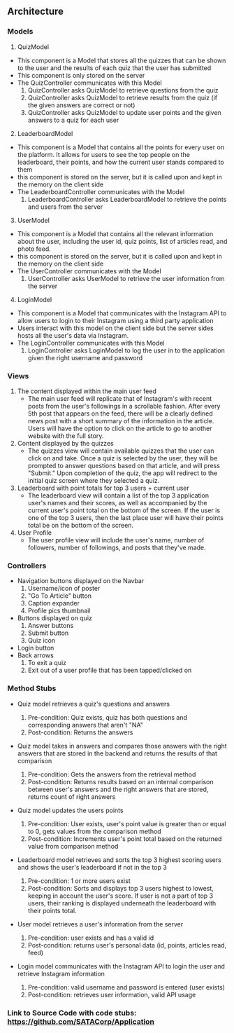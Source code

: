 ## Architecture
### Models
1. QuizModel
  * This component is a Model that stores all the quizzes that can be shown to the user and the results of each quiz that the user has submitted 
  * This component is only stored on the server 
  * The QuizController communicates with this Model 
    1. QuizController asks QuizModel to retrieve questions from the quiz 
    2. QuizController asks QuizModel to retrieve results from the quiz (if the given answers are correct or not)
    3. QuizController asks QuizModel to update user points and the given answers to a quiz for each user


2. LeaderboardModel
  * This component is a Model that contains all the points for every user on the platform. It allows for users to see the top people on the leaderboard, their points, and how the current user stands compared to them 
  * this component is stored on the server, but it is called upon and kept in the memory on the client side
  * The LeaderboardController communicates with the Model
    1. LeaderboardController asks LeaderboardModel to retrieve the points and users from the server 
    
3. UserModel
  * This component is a Model that contains all the relevant information about the user, including the user id, quiz points, list of articles read, and photo feed.
  * this component is stored on the server, but it is called upon and kept in the memory on the client side
  * The UserController communicates with the Model
    1. UserController asks UserModel to retrieve the user information from the server
    
4. LoginModel
  * This component is a Model that communicates with the Instagram API to allow users to login to their Instagram using a third party application 
  * Users interact with this model on the client side but the server sides hosts all the user's data via Instagram.
  * The LoginController communicates with this Model
    1. LoginController asks LoginModel to log the user in to the application given the right username and password 
    
    
### Views
1. The content displayed within the main user feed
   * The main user feed will replicate that of Instagram's with recent posts from the user's followings in a scrollable fashion. After every 5th post that appears on the feed, there will be a clearly defined news post with a short summary of the information in the article. Users will have the option to click on the article to go to another website with the full story. 
2. Content displayed by the quizzes
   * The quizzes view will contain available quizzes that the user can click on and take. Once a quiz is selected by the user, they will be prompted to answer questions based on that article, and will press "Submit." Upon completion of the quiz, the app will redirect to the initial quiz screen where they selected a quiz.  
3. Leaderboard with point totals for top 3 users + current user
   * The leaderboard view will contain a list of the top 3 application user's names and their scores, as well as accompanied by the current user's point total on the bottom of the screen. If the user is one of the top 3 users, then the last place user will have their points total be on the bottom of the screen. 
4. User Profile
   * The user profile view will include the user's name, number of followers, number of followings, and posts that they've made.

### Controllers
* Navigation buttons displayed on the Navbar
   1. Username/icon of poster
   2. "Go To Article" button
   3. Caption expander
   4. Profile pics thumbnail
* Buttons displayed on quiz
   1. Answer buttons
   2. Submit button
   3. Quiz icon
* Login button
* Back arrows
   1. To exit a quiz
   2. Exit out of a user profile that has been tapped/clicked on

### Method Stubs
* Quiz model retrieves a quiz's questions and answers
   1. Pre-condition: Quiz exists, quiz has both questions and corresponding answers that aren't "NA"
   2. Post-condition: Returns the answers
  
* Quiz model takes in answers and compares those answers with the right answers that are stored in the backend and returns the results of that comparison
   1. Pre-condition: Gets the answers from the retrieval method
   2. Post-condition: Returns results based on an internal comparison between user's answers and the right answers that are stored, returns count of right answers

* Quiz model updates the users points
   1. Pre-condition: User exists, user's point value is greater than or equal to 0, gets values from the comparison method 
   2. Post-condition: Increments user's point total based on the returned value from comparison method
   
* Leaderboard model retrieves and sorts the top 3 highest scoring users and shows the user's leaderboard if not in the top 3 
   1. Pre-condition: 1 or more users exist 
   2. Post-condition: Sorts and displays top 3 users highest to lowest, keeping in account the user's score. If user is not a part of top 3 users, their ranking is displayed underneath the leaderboard with their points total. 

* User model retrieves a user's information from the server
   1. Pre-condition: user exists and has a valid id
   2. Post-condition: returns user's personal data (id, points, articles read, feed)

* Login model communicates with the Instagram API to login the user and retrieve Instagram information
   1. Pre-condition: valid username and password is entered (user exists)
   2. Post-condition: retrieves user information, valid API usage
   
   
 ###  Link to Source Code with code stubs: https://github.com/SATACorp/Application





  





